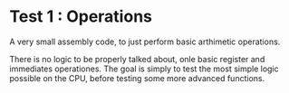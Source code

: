 # Test 1 : Operations

A very small assembly code, to just perform basic arthimetic operations.

There is no logic to be properly talked about, onle basic register and immediates operationes.
The goal is simply to test the most simple logic possible on the CPU, before testing some more advanced functions.
